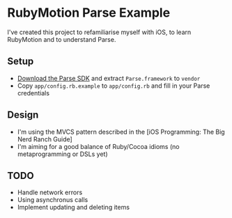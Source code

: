 # RubyMotion Parse Example

I've created this project to refamiliarise myself with iOS, to learn RubyMotion and to understand Parse.

## Setup

* [Download the Parse SDK](https://parse.com/downloads/ios/parse-library/latest) and extract `Parse.framework` to `vendor`
* Copy `app/config.rb.example` to `app/config.rb` and fill in your Parse credentials

## Design

* I'm using the MVCS pattern described in the [iOS Programming: The Big Nerd Ranch Guide]
* I'm aiming for a good balance of Ruby/Cocoa idioms (no metaprogramming or DSLs yet)

## TODO

* Handle network errors
* Using asynchronus calls
* Implement updating and deleting items
